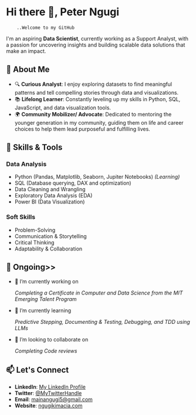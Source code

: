 
# Hi there 👋, Peter Ngugi

        ..Welcome to my GitHub

I'm an aspiring **Data Scientist**, currently working as a Support Analyst,  with
 a passion for uncovering insights and building scalable data solutions that make
 an impact.

## 🚀 About Me

- 🔍 **Curious Analyst**: I enjoy exploring datasets to find meaningful patterns
  and tell compelling stories through data and visualizations.  
- 📚 **Lifelong Learner**: Constantly leveling up my skills in Python, SQL,
  JavaScript, and data visualization tools.  
- 🌍 **Community Mobilizer/ Advocate**: Dedicated to mentoring the younger
  generation in my community, guiding them on life and career choices to help
  them lead purposeful and fulfilling lives.
  
## 🔧 Skills & Tools

### **Data Analysis**  

- Python (Pandas, Matplotlib, Seaborn, Jupiter Notebooks) *(Learning)*  
- SQL (Database querying, DAX and optimization)  
- Data Cleaning and Wrangling  
- Exploratory Data Analysis (EDA)  
- Power BI (Data Visualization)  

### **Soft Skills**  

- Problem-Solving  
- Communication & Storytelling
- Critical Thinking
- Adaptability & Collaboration
 
## 🌱 Ongoing>>

- 🔭 I’m currently working on

    *Completing a Certificate in Computer and Data Science from the MIT Emerging
    Talent Program*

- 🌱 I’m currently learning
  
     *Predictive Stepping, Documenting & Testing, Debugging, and TDD using LLMs*

- 👯 I’m looking to collaborate on

    *Completing Code reviews*

## 📫 Let's Connect

- **LinkedIn**: [My LinkedIn Profile](https://www.linkedin.com/in/pmngugi)  
- **Twitter**: [@MyTwitterHandle](..)  
- **Email**: [mainangugi5@gmail.com](mailto:mainangugi5@gmail.com)  
- **Website**: [ngugikimacia.com](https://ngugikimacia.com)
